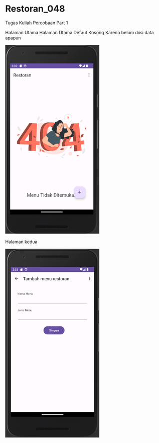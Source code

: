 # Restoran_048
 Tugas Kuliah Percobaan Part 1

Halaman Utama 
Halaman Utama Defaut Kosong Karena belum diisi data apapun



<img src="https://github.com/Ivanza437/Restoran_048/blob/main/ScreenShoot/Restoran%201.PNG" width="300" height="600">






Halaman kedua


<img src="https://github.com/Ivanza437/Restoran_048/blob/main/ScreenShoot/Restoran%202.PNG" width="300" height="600">
